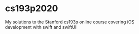 # cs193p2020
My solutions to the Stanford cs193p online course covering iOS development with swift and swiftUI
